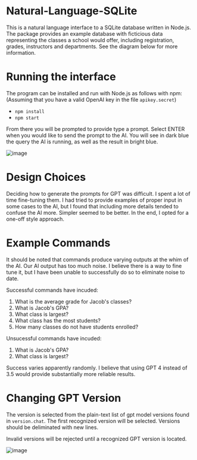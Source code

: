 # Natural-Language-SQLite

This is a natural language interface to a SQLite database written in Node.js. 
The package provides an example database with ficticious data representing the classes a school would offer, including registration, grades, instructors and departments. See the diagram below for more information.

# Running the interface

The program can be installed and run with Node.js as follows with npm: (Assuming that you have a valid OpenAI key in the file ```apikey.secret```)
* ```npm install```
* ```npm start```

From there you will be prompted to provide type a prompt. Select ENTER when you would like to send the prompt to the AI. You will see in dark blue the query the AI is running, as well as the result in bright blue.

![image](https://github.com/vviseguy/Natural-Language-SQLite/assets/16418680/eae54b18-6c4a-475e-bfa2-92d43b44ab69)


# Design Choices
Deciding how to generate the prompts for GPT was difficult. I spent a lot of time fine-tuning them. I had tried to provide examples of proper input in some cases to the AI, but I found that including more details tended to confuse the AI more. Simpler seemed to be better. In the end, I opted for a one-off style approach.

# Example Commands
It should be noted that commands produce varying outputs at the whim of the AI. Our AI output has too much noise. I believe there is a way to fine tune it, but I have been unable to successfully do so to eliminate noise to date.

Successful commands have incuded:
1. What is the average grade for Jacob's classes?
1. What is Jacob's GPA?
1. What class is largest?
1. What class has the most students?
1. How many classes do not have students enrolled?

Unsucessful commands have incuded:
1. What is Jacob's GPA?
1. What class is largest?

Success varies apparently randomly. I believe that using GPT 4 instead of 3.5 would provide substantially more reliable results.

# Changing GPT Version
The version is selected from the plain-text list of gpt model versions found in ```version.chat```. The first recognized version will be selected. Versions should be deliminated with new lines.

Invalid versions will be rejected until a recognized GPT version is located.

![image](https://github.com/vviseguy/Natural-Language-SQLite/assets/16418680/3df335af-b66a-4ec2-968e-fbdcae10d46e)




